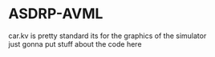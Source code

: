 <h1>ASDRP-AVML</h1>
car.kv is pretty standard its for the graphics of the simulator
<br>
just gonna put stuff about the code here
